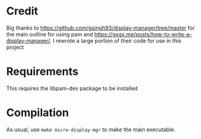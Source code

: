 
# Credit

Big thanks to https://github.com/gsingh93/display-manager/tree/master for the main outline for using pam and https://gsgx.me/posts/how-to-write-a-display-manager/. I rewrote a large portion of their code for use in this project

# Requirements

This requires the libpam-dev package to be installed

# Compilation

As usual, use `make micro-display-mgr` to make the main executable.
